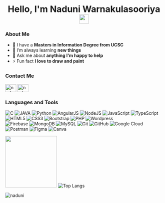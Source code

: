 ### <h1 align = "center"> Hello, I'm Naduni Warnakulasooriya <img src="https://raw.githubusercontent.com/MartinHeinz/MartinHeinz/master/wave.gif" width="30px"> </h1>
<h3> About Me </h3>

- 🔭 I have a **Masters in Information Degree from UCSC**
- 🌱 I’m always learning **new things**
- 💬 Ask me about **anything I'm happy to help**
- ⚡ Fun fact **I love to draw and paint** 

<h3> Contact Me </h3>
<a href="https://www.linkedin.com/in/nanduni-warnakulasooriya-06639797/" target="blank"><img align="center" src="https://raw.githubusercontent.com/rahuldkjain/github-profile-readme-generator/master/src/images/icons/Social/linked-in-alt.svg" alt="naduniwarnakulasooriya" height="25" width="35" /></a>
<a href="https://stackoverflow.com/users/7976104/naduni-warnakulasooriya" target="blank"><img align="center" src="https://raw.githubusercontent.com/rahuldkjain/github-profile-readme-generator/master/src/images/icons/Social/stack-overflow.svg" alt="naduniwarnakulasooriya" height="25" width="35" /></a>

### Languages and Tools

![C](https://custom-icon-badges.herokuapp.com/badge/C-03599C.svg?logo=c-in-hexagon&logoColor=white)
![JAVA](https://img.shields.io/badge/Java-%23ED8B00.svg?logo=Java&logoColor=white)
![Python](https://img.shields.io/badge/Python-14354C.svg?logo=python&logoColor=white) 
![AngularJS](https://img.shields.io/badge/angular-%23DD0031.svg?logo=angular&logoColor=white)
![NodeJS](https://img.shields.io/badge/node.js-6DA55F?logo=node.js&logoColor=white)
![JavaScript](https://img.shields.io/badge/-JavaScript-black?style=flat-square&logo=javascript)
![TypeScript](https://img.shields.io/badge/TypeScript-007ACC.svg?logo=typescript&logoColor=white)
![HTML5](https://img.shields.io/badge/-HTML5-E34F26?style=flat-square&logo=html5&logoColor=white)
![CSS3](https://img.shields.io/badge/-CSS3-1572B6?style=flat-square&logo=css3)
![Bootstrap](https://img.shields.io/badge/-Bootstrap-563D7C?style=flat-square&logo=bootstrap)
![PHP](https://img.shields.io/badge/PHP-black?style=flat-square&logo=php) 
![Wordpress](https://img.shields.io/badge/Wordpress-1572B6?style=flat-square&logo=wordpress)
<br>
![Firebase](https://img.shields.io/badge/firebase-%23039BE5.svg?logo=firebase)
![MongoDB](https://img.shields.io/badge/MongoDB-4ea94b.svg?logo=mongodb&logoColor=white)
![MySQL](https://img.shields.io/badge/-MySQL-black?style=flat-square&logo=mysql)
![Git](https://img.shields.io/badge/-Git-black?style=flat-square&logo=git)
![GitHub](https://img.shields.io/badge/-GitHub-181717?style=flat-square&logo=github)
![Google Cloud](https://img.shields.io/badge/Google%20Cloud-black?style=flat-square&logo=google-cloud)
![Postman](https://img.shields.io/badge/Postman-FF6C37?logo=postman&logoColor=white)
![Figma](https://img.shields.io/badge/figma-F24E1E.svg?&style=flat-square&logo=figma&logoColor=white)
![Canva](https://img.shields.io/badge/Canva%20-%2300C4CC.svg?&style=flat-square&logo=Canva&logoColor=white)


<img
      height="165"
      src="https://github-readme-stats.vercel.app/api?username=Naduni18&show_icons=true&count_private=true&theme=light&hide=issues&include_all_commits=true"
    />
![Top Langs](https://github-readme-stats.vercel.app/api/top-langs/?username=Naduni18&layout=compact&theme=light)

<img src="https://komarev.com/ghpvc/?username=Naduni18&label=Profile%20views&color=0e75b6&style=flat" alt="naduni" />
